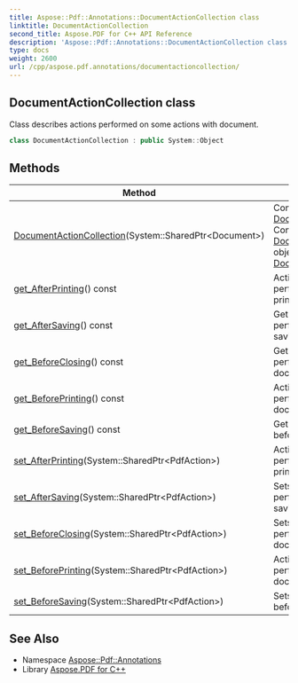 ```yaml
---
title: Aspose::Pdf::Annotations::DocumentActionCollection class
linktitle: DocumentActionCollection
second_title: Aspose.PDF for C++ API Reference
description: 'Aspose::Pdf::Annotations::DocumentActionCollection class. Class describes actions performed on some actions with document in C++.'
type: docs
weight: 2600
url: /cpp/aspose.pdf.annotations/documentactioncollection/
---
```

## DocumentActionCollection class


Class describes actions performed on some actions with document.

```cpp
class DocumentActionCollection : public System::Object
```

## Methods

| Method | Description |
| --- | --- |
| [DocumentActionCollection](./documentactioncollection/)(System::SharedPtr\<Document\>) | Constructor for [DocumentActionCollection](./). Constructs [DocumentActionCollection](./) objects from Pdf.Kit.Engine [Document](../../aspose.pdf/document/) object. |
| [get_AfterPrinting](./get_afterprinting/)() const | Action that will be performed after document printing. |
| [get_AfterSaving](./get_aftersaving/)() const | Gets action that will be performed after document saving. |
| [get_BeforeClosing](./get_beforeclosing/)() const | Gets action that will be performed before documetn closing. |
| [get_BeforePrinting](./get_beforeprinting/)() const | Action that will be performed before document printing. |
| [get_BeforeSaving](./get_beforesaving/)() const | Gets action performed before document saving. |
| [set_AfterPrinting](./set_afterprinting/)(System::SharedPtr\<PdfAction\>) | Action that will be performed after document printing. |
| [set_AfterSaving](./set_aftersaving/)(System::SharedPtr\<PdfAction\>) | Sets action that will be performed after document saving. |
| [set_BeforeClosing](./set_beforeclosing/)(System::SharedPtr\<PdfAction\>) | Sets action that will be performed before documetn closing. |
| [set_BeforePrinting](./set_beforeprinting/)(System::SharedPtr\<PdfAction\>) | Action that will be performed before document printing. |
| [set_BeforeSaving](./set_beforesaving/)(System::SharedPtr\<PdfAction\>) | Sets action performed before document saving. |
## See Also

* Namespace [Aspose::Pdf::Annotations](../)
* Library [Aspose.PDF for C++](../../)
